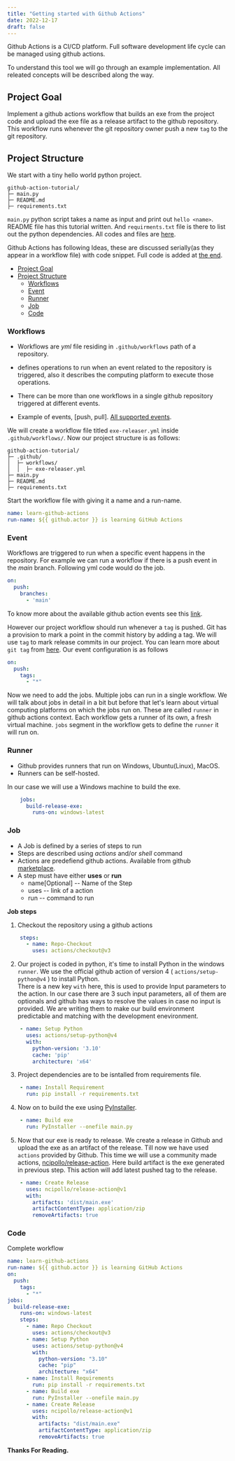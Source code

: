 ```yaml
---
title: "Getting started with Github Actions"
date: 2022-12-17
draft: false
---
```


Github Actions is a CI/CD platform. Full software development life cycle can be managed using github actions.

To understand this tool we will go through an example implementation. All releated concepts will be described along the way. 

## Project Goal  
Implement a github actions workflow that builds an exe from the project code and upload the exe file as a release artifact to the github repository. This workflow runs whenever the git repository owner push a new `tag` to the git repository. 

## Project Structure
We start with a tiny hello world python project.
```
github-action-tutorial/
├─ main.py
├─ README.md
├─ requirements.txt

```
`main.py` python script takes a name as input and print out `hello <name>`. README file has this tutorial written. And `requirments.txt` file is there to list out the python dependencies. All codes and files are [here](https://github.com/kBashar/github-action-tutorial).  


Github Actions has following Ideas, these are discussed serially(as they appear in a workflow file) with code snippet. Full code is added at [the end](#code).

- [Project Goal](#project-goal)
- [Project Structure](#project-structure)
  - [Workflows](#workflows)
  - [Event](#event)
  - [Runner](#runner)
  - [Job](#job)
  - [Code](#code)

### Workflows
* Workflows are *yml* file residing in `.github/workflows` path of a repository. 

* defines operations to run when an event related to the repository is triggered, also it describes the computing platform to execute those operations.

* There can be more than one workflows in a single github repository triggered at different events.

* Example of events, [push, pull]. [All supported events](https://docs.github.com/en/actions/using-workflows/events-that-trigger-workflows).
    
We will create a workflow file titled `exe-releaser.yml` inside `.github/workflows/`. Now our project structure is as follows:  
```
github-action-tutorial/
├─ .github/
│  ├─ workflows/
│  │  ├─ exe-releaser.yml
├─ main.py
├─ README.md
├─ requirements.txt

``` 
Start the workflow file with giving it a name and a run-name.
```yml
name: learn-github-actions
run-name: ${{ github.actor }} is learning GitHub Actions
```
### Event  
Workflows are triggered to run when a specific event happens in the repository. For example we can run a workflow if there is a push event in the *main* branch. Following yml code would do the job.

```yml
on:
  push:
    branches:
      - 'main'
```
To know more about the available github action events see this [link](https://docs.github.com/en/actions/using-workflows/events-that-trigger-workflows).

However our project workflow should run whenever a `tag` is pushed. Git has a provision to mark a point in the commit history by adding a tag. We will use `tag` to mark release commits in our project. You can learn more about `git tag` from [here](https://git-scm.com/book/en/v2/Git-Basics-Tagging). 
Our event configuration is as follows

```yml
on:
  push:
    tags:
      - "*"
```   
Now we need to add the jobs. Multiple jobs can run in a single workflow. We will talk about jobs in detail in a bit but before that let's learn about virtual computing platforms on which the jobs run on. These are called `runner` in github actions context. Each workflow gets a runner of its own, a fresh virtual machine. `jobs` segment in the workflow gets to define the `runner` it will run on. 

### Runner
* Github provides runners that run on Windows, Ubuntu(Linux), MacOS.  
* Runners can be self-hosted.

In our case we will use a Windows machine to build the exe.
```yml
    jobs:
      build-release-exe: 
        runs-on: windows-latest
```   
### Job  
* A Job is defined by a series of steps to run  
* Steps are described using *actions* and/or *shell* command  
* Actions are predefiend github actions. Available from github [marketplace](https://github.com/marketplace).   
* A step must have either **uses** or **run** 
    * name[Optional] -- Name of the Step   
    * uses -- link of a action  
    * run -- command to run
  
**Job steps**  
1. Checkout the repository using a github actions  
```yml
    steps:
      - name: Repo-Checkout
        uses: actions/checkout@v3
```
2. Our project is coded in python, it's time to install Python in the windows `runner`. We use the official github action of version 4 ( `actions/setup-python@v4` ) to install Python.  
There is a new key `with` here, this is used to provide Input parameters to the action. In our case there are 3 such input parameters, all of them are optionals and github has ways to resolve the values in case no input is provided. We are writing them to make our build environment predictable and matching with the development enevironment.  

```yml
    - name: Setup Python
      uses: actions/setup-python@v4
      with:
        python-version: '3.10'
        cache: 'pip'
        architecture: 'x64'
```  
3. Project dependencies are to be isntalled from requirements file. 
```yml
    - name: Install Requirement
      run: pip install -r requirements.txt
```  
4. Now on to build the exe using [PyInstaller](https://pyinstaller.org/en/stable/). 
```yml
    - name: Build exe
      run: PyInstaller --onefile main.py
```
5. Now that our exe is ready to release. We create a release in Github and upload the exe as an artifact of the release. Till now we have used `actions` provided by Github. This time we will use a community made actions, [ncipollo/release-action](https://github.com/ncipollo/release-action).
Here build artifact is the exe generated in previous step. This action will add latest pushed tag to the release. 
```yml
    - name: Create Release
      uses: ncipollo/release-action@v1
      with:
        artifacts: 'dist/main.exe'
        artifactContentType: application/zip
        removeArtifacts: true
``` 
### Code

Complete workflow
```yml
name: learn-github-actions
run-name: ${{ github.actor }} is learning GitHub Actions
on:
  push:
    tags:
      - "*"
jobs:
  build-release-exe:
    runs-on: windows-latest
    steps:
      - name: Repo Checkout
        uses: actions/checkout@v3
      - name: Setup Python
        uses: actions/setup-python@v4
        with:
          python-version: "3.10"
          cache: "pip"
          architecture: "x64"
      - name: Install Requirements
        run: pip install -r requirements.txt
      - name: Build exe
        run: PyInstaller --onefile main.py
      - name: Create Release
        uses: ncipollo/release-action@v1
        with:
          artifacts: "dist/main.exe"
          artifactContentType: application/zip
          removeArtifacts: true
```

**Thanks For Reading.**
